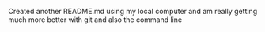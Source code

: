 Created another README.md using my local computer and am really getting much more better with git and also the command line
